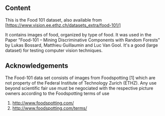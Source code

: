 ## Content
This is the Food 101 dataset, also available from [https://www.vision.ee.ethz.ch/datasets_extra/food-101/]

It contains images of food, organized by type of food. It was used in the Paper "Food-101 – Mining Discriminative Components with Random Forests" by Lukas Bossard, Matthieu Guillaumin and Luc Van Gool. It's a good (large dataset) for testing computer vision techniques.

## Acknowledgements
The Food-101 data set consists of images from Foodspotting [1] which are not property of the Federal Institute of Technology Zurich (ETHZ). Any use beyond scientific fair use must be negociated with the respective picture owners according to the Foodspotting terms of use

1. http://www.foodspotting.com/
2. http://www.foodspotting.com/terms/